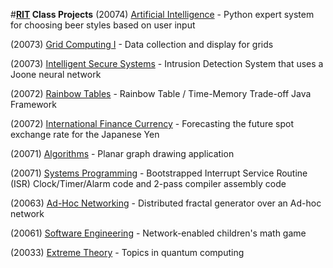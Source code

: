 #**[RIT](http://www.rit.edu) Class Projects**
(20074) [Artificial Intelligence](ai/) - Python expert system for choosing beer styles based on user input

(20073) [Grid Computing I](grid/) - Data collection and display for grids

(20073) [Intelligent Secure Systems](iss/) - Intrusion Detection System that uses a Joone neural network

(20072) [Rainbow Tables](TMCrack/) - Rainbow Table / Time-Memory Trade-off Java Framework

(20072) [International Finance Currency](finance/) - Forecasting the future spot exchange rate for the Japanese Yen

(20071) [Algorithms](algorithms/) - Planar graph drawing application

(20071) [Systems Programming](sp1/) - Bootstrapped Interrupt Service Routine (ISR) Clock/Timer/Alarm code and 2-pass compiler assembly code

(20063) [Ad-Hoc Networking](adhoc/) - Distributed fractal generator over an Ad-hoc network

(20061) [Software Engineering](se/) - Network-enabled children's math game

(20033) [Extreme Theory](quantum/) - Topics in quantum computing